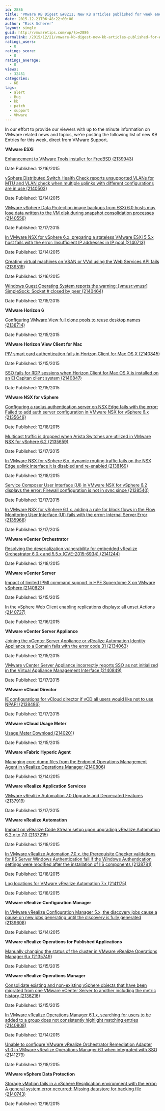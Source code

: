 ```yaml
---
id: 2886
title: 'VMware KB Digest &#8211; New KB articles published for week ending 12/19/15'
date: 2015-12-21T06:48:22+00:00
author: "Rick Scherer"
layout: single
guid: http://vmwaretips.com/wp/?p=2886
permalink: /2015/12/21/vmware-kb-digest-new-kb-articles-published-for-week-ending-121915/
ratings_users:
  - 0
ratings_score:
  - 0
ratings_average:
  - 0
views:
  - 32451
categories:
  - KB
tags:
  - alert
  - Bug
  - kb
  - patch
  - support
  - VMware
---
```

In our effort to provide our viewers with up to the minute information on VMware related news and topics, we&#8217;re posting the following list of new KB Entries for this week, direct from VMware Support.

<!--more-->

**VMware ESXi**
  
[Enhancement to VMware Tools installer for FreeBSD (2139943)](http://vmw.re/1Pg5JdV)
  
Date Published: 12/16/2015
  
[vSphere Distributed Switch Health Check reports unsupported VLANs for MTU and VLAN check when multiple uplinks with different configurations are in use (2140503)](http://vmw.re/1O3rhvk)
  
Date Published: 12/14/2015
  
[VMware vSphere Data Protection image backups from ESXi 6.0 hosts may lose data written to the VM disk during snapshot consolidation processes (2140556)](http://vmw.re/1Pg5KyI)
  
Date Published: 12/17/2015
  
[In VMware NSX for vSphere 6.x, preparing a stateless VMware ESXi 5.5.x host fails with the error: Insufficient IP addresses in IP pool (2140713)](http://vmw.re/1O3rhvl)
  
Date Published: 12/14/2015
  
[Creating virtual machines on VSAN or VVol using the Web Services API fails (2139519)](http://vmw.re/1O3rhvm)
  
Date Published: 12/16/2015
  
[Windows Guest Operating System reports the warning: [vmusr:vmusr] SimpleSock: Socket # closed by peer (2140464)](http://vmw.re/1Pg5KyL)
  
Date Published: 12/15/2015

**VMware Horizon 6**
  
[Configuring VMware View full clone pools to reuse desktop names (2138714)](http://vmw.re/1O3riQ4)
  
Date Published: 12/15/2015

**VMware Horizon View Client for Mac**
  
[PIV smart card authentication fails in Horizon Client for Mac OS X (2140845)](http://vmw.re/1Pg5JdW)
  
Date Published: 12/15/2015
  
[SSO fails for RDP sessions when Horizon Client for Mac OS X is installed on an El Capitan client system (2140847)](http://vmw.re/1O3rhvp)
  
Date Published: 12/15/2015

**VMware NSX for vSphere**
  
[Configuring a radius authentication server on NSX Edge fails with the error: Failed to add auth server configuration in VMware NSX for vSphere 6.x (2135649)](http://vmw.re/1Pg5JdX)
  
Date Published: 12/18/2015
  
[Multicast traffic is dropped when Arista Switches are utilized in VMware NSX for vSphere 6.2 (2135659)](http://vmw.re/1Pg5KP2)
  
Date Published: 12/17/2015
  
[In VMware NSX for vSphere 6.x, dynamic routing traffic fails on the NSX Edge uplink interface it is disabled and re-enabled (2138169)](http://vmw.re/1O3riQ7)
  
Date Published: 12/18/2015
  
[Service Composer User Interface (UI) in VMware NSX for vSphere 6.2 displays the error: Firewall configuration is not in sync since <date> (2138540)](http://vmw.re/1Pg5JdY)
  
Date Published: 12/17/2015
  
[In VMware NSX for vSphere 6.1.x, adding a rule for block flows in the Flow Monitoring User Interface (UI) fails with the error: Internal Server Error (2135968)](http://vmw.re/1O3rhvs)
  
Date Published: 12/17/2015

**VMware vCenter Orchestrator**
  
[Resolving the deserialization vulnerability for embedded vRealize Orchestrator 6.0.x and 5.5.x (CVE-2015-6934) (2141244)](http://vmw.re/1Pg5JdZ)
  
Date Published: 12/18/2015

**VMware vCenter Server**
  
[Impact of limited IPMI command support in HPE Superdome X on VMware vSphere (2140823)](http://vmw.re/1O3rj6k)
  
Date Published: 12/15/2015
  
[In the vSphere Web Client enabling replications displays: all unset Actions (2140737)](http://vmw.re/1Pg5Je0)
  
Date Published: 12/16/2015

**VMware vCenter Server Appliance**
  
[Joining the vCenter Server Appliance or vRealize Automation Identity Appliance to a Domain fails with the error code 31 (2134063)](http://vmw.re/1O3rhvt)
  
Date Published: 12/15/2015
  
[VMware vCenter Server Appliance incorrectly reports SSO as not initialized in the Virtual Appliance Management Interface (2140849)](http://vmw.re/1Pg5KP3)
  
Date Published: 12/17/2015

**VMware vCloud Director**
  
[IE configurations for vCloud director if vCD all users would like not to use NPAPI (2138486)](http://vmw.re/1O3rj6l)
  
Date Published: 12/17/2015

**VMware vCloud Usage Meter**
  
[Usage Meter Download (2140201)](http://vmw.re/1Pg5KP4)
  
Date Published: 12/15/2015

**VMware vFabric Hyperic Agent**
  
[Managing core dump files from the Endpoint Operations Management Agent in vRealize Operations Manager (2140806)](http://vmw.re/1O3rhvw)
  
Date Published: 12/14/2015

**VMware vRealize Application Services**
  
[VMware vRealize Automation 7.0 Upgrade and Deprecated Features (2137919)](http://vmw.re/1Pg5Je9)
  
Date Published: 12/17/2015

**VMware vRealize Automation**
  
[Impact on vRealize Code Stream setup upon upgrading vRealize Automation 6.2.x to 7.0 (2137215)](http://vmw.re/1O3rhvx)
  
Date Published: 12/18/2015
  
[In VMware vRealize Automation 7.0.x, the Prerequisite Checker validations for IIS Server Windows Authentication fail if the Windows Authentication settings were modified after the installation of IIS components (2138781)](http://vmw.re/1Pg5KP5)
  
Date Published: 12/18/2015
  
[Log locations for VMware vRealize Automation 7.x (2141175)](http://vmw.re/1O3rhLK)
  
Date Published: 12/18/2015

**VMware vRealize Configuration Manager**
  
[In VMware vRealize Configuration Manager 5.x, the discovery jobs cause a pause on new jobs generating until the discovery is fully generated (2139608)](http://vmw.re/1Pg5Jeb)
  
Date Published: 12/14/2015

**VMware vRealize Operations for Published Applications**
  
[Manually changing the status of the cluster in VMware vRealize Operations Manager 6.x (2135749)](http://vmw.re/1O3rj6p)
  
Date Published: 12/15/2015

**VMware vRealize Operations Manager**
  
[Consolidate existing and non-existing vSphere objects that have been migrated from one VMware vCenter Server to another including the metric history (2136216)](http://vmw.re/1Pg5KP6)
  
Date Published: 12/15/2015
  
[In VMware vRealize Operations Manager 6.1.x, searching for users to be added to a group does not consistently highlight matching entries (2140808)](http://vmw.re/1O3rhLL)
  
Date Published: 12/14/2015
  
 [Unable to configure VMware vRealize Orchestrator Remediation Adapter v1.0 in VMware vRealize Operations Manager 6.1 when integrated with SSO (2141279)](http://vmw.re/1Pg5Juo)
  
Date Published: 12/18/2015

**VMware vSphere Data Protection**
  
[Storage vMotion fails in a vSphere Resplication environment with the error: A general system error occurred: Missing datastore for backing file (2140743)](http://vmw.re/1O3rj6q)
  
Date Published: 12/16/2015